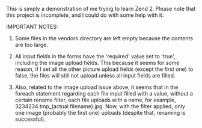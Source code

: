 This is simply a demonstration of me trying to learn Zend 2. Please note that this project is incomplete, and I could do with some help with it.

IMPORTANT NOTES:

1) Some files in the vendors directory are left empty because the contents are too large.

2) All input fields in the forms have the 'required' value set to 'true', including the image upload fields. This because it seems for some reason, if I set all the other picture upload fields (except the first one) to false, the files will still not upload unless all input fields are filled.

3) Also, related to the image upload issue above, it seems that in the foreach statement regarding each file input filled with a value, without a certain rename filter, each file uploads with a name, for example, 3234234.tmp_(actual filename).jpg. Now, with the filter applied, only one image (probably the first one) uploads (despite that, renaming is successful).
